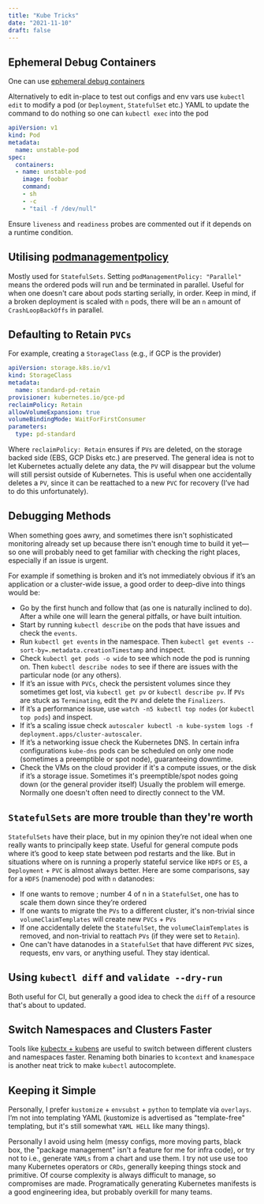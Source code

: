```yaml
---
title: "Kube Tricks"
date: "2021-11-10"
draft: false
---
```


## Ephemeral Debug Containers

One can use [ephemeral debug containers](https://kubernetes.io/docs/tasks/debug-application-cluster/debug-running-pod/#ephemeral-container)

Alternatively to edit in-place to test out configs and env vars use `kubectl edit` to modify a pod (or `Deployment`, `StatefulSet` etc.) YAML to update the command to do nothing so one can `kubectl exec` into the pod

```YAML
apiVersion: v1
kind: Pod
metadata:
  name: unstable-pod
spec:
  containers:
  - name: unstable-pod
    image: foobar
    command:
    - sh
    - -c
    - "tail -f /dev/null"
```

Ensure `liveness` and `readiness` probes are commented out if it depends on a runtime condition.

## Utilising [podmanagementpolicy](https://kubernetes.io/docs/tutorials/stateful-application/basic-stateful-set/#pod-management-policy)

Mostly used for `StatefulSets`. Setting `podManagementPolicy: "Parallel"` means the ordered pods will run and be terminated in parallel. Useful for when one doesn't care about pods starting serially, in order. Keep in mind, if a broken deployment is scaled with `n` pods, there will be an `n` amount of `CrashLoopBackOffs` in parallel.

## Defaulting to Retain `PVCs`

For example, creating a `StorageClass` (e.g., if GCP is the provider)

```yaml
apiVersion: storage.k8s.io/v1
kind: StorageClass
metadata:
  name: standard-pd-retain
provisioner: kubernetes.io/gce-pd
reclaimPolicy: Retain
allowVolumeExpansion: true
volumeBindingMode: WaitForFirstConsumer
parameters:
  type: pd-standard
```

Where `reclaimPolicy: Retain` ensures if `PVs` are deleted, on the storage backed side (EBS, GCP Disks etc.) are preserved. The general idea is not to let Kubernetes actually delete any data, the `PV` will disappear but the volume will still persist outside of Kubernetes. This is useful when one accidentally deletes a `PV`, since it can be reattached to a new `PVC` for recovery (I’ve had to do this unfortunately).

## Debugging Methods

When something goes awry, and sometimes there isn't sophisticated monitoring already set up because there isn't enough time to build it yet—so one will probably need to get familiar with checking the right places, especially if an issue is urgent.

For example if something is broken and it’s not immediately obvious if it’s an application or a cluster-wide issue, a good order to deep-dive into things would be:

- Go by the first hunch and follow that (as one is naturally inclined to do). After a while one will learn the general pitfalls, or have built intuition.
- Start by running `kubectl describe` on the pods that have issues and check the `events`.
- Run `kubectl get events` in the namespace. Then `kubectl get events --sort-by=.metadata.creationTimestamp` and inspect.
- Check `kubectl get pods -o wide` to see which node the pod is running on. Then `kubectl describe nodes` to see if there are issues with the particular node (or any others).
- If it’s an issue with `PVCs`, check the persistent volumes since they sometimes get lost, via `kubectl get pv` or `kubectl describe pv`. If `PVs` are stuck as `Terminating`, edit the `PV` and delete the `Finalizers`.
- If it’s a performance issue, use `watch -n5 kubectl top nodes` (or `kubectl top pods`) and inspect.
- If it’s a scaling issue check `autoscaler kubectl -n kube-system logs -f deployment.apps/cluster-autoscaler`.
- If it’s a networking issue check the Kubernetes DNS. In certain infra configurations `kube-dns` pods can be scheduled on only one node (sometimes a preemptible or spot node), guaranteeing downtime.
- Check the VMs on the cloud provider if it's a compute issues, or the disk if it’s a storage issue. Sometimes it's preemptible/spot nodes going down (or the general provider itself)
  Usually the problem will emerge. Normally one doesn't often need to directly connect to the VM.

## `StatefulSets` are more trouble than they're worth

`StatefulSets` have their place, but in my opinion they’re not ideal when one really wants to principally keep state. Useful for general compute pods where it’s good to keep state between pod restarts and the like. But in situations where on is running a properly stateful service like `HDFS` or `ES`, a `Deployment` + `PVC` is almost always better. Here are some comparisons, say for a `HDFS` (namenode) pod with `n` datanodes:

- If one wants to remove ; number 4 of n in a `StatefulSet`, one has to scale them down since they’re ordered
- If one wants to migrate the `PVs` to a different cluster, it's non-trivial since `volumeClaimTemplates` will create new `PVCs` + `PVs`
- If one accidentally delete the `StatefulSet`, the `volumeClaimTemplates` is removed, and non-trivial to reattach `PVs` (if they were set to `Retain`).
- One can't have datanodes in a `StatefulSet` that have different `PVC` sizes, requests, env vars, or anything useful. They stay identical.

## Using `kubectl diff` and `validate --dry-run`

Both useful for CI, but generally a good idea to check the `diff` of a resource that's about to updated.

## Switch Namespaces and Clusters Faster

Tools like [kubectx + kubens](https://github.com/ahmetb/kubectx) are useful to switch between different clusters and namespaces faster. Renaming both binaries to `kcontext` and `knamespace` is another neat trick to make `kubectl` autocomplete.

## Keeping it Simple

Personally, I prefer `kustomize` + `envsubst` + `python` to template via `overlays`. I’m not into templating YAML (kustomize is advertised as "template-free" templating, but it's still somewhat `YAML HELL` like many things).

Personally I avoid using helm (messy configs, more moving parts, black box, the "package management" isn't a feature for me for infra code), or try not to i.e., generate `YAMLs` from a chart and use them. I try not use use too many Kubernetes operators or `CRDs`, generally keeping things stock and primitive. Of course complexity is always difficult to manage, so compromises are made. Programatically generating Kubernetes manifests is a good engineering idea, but probably overkill for many teams.
